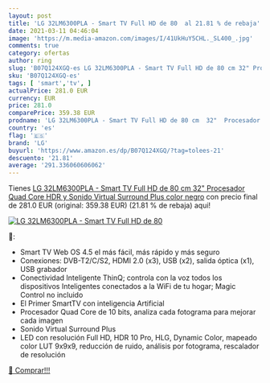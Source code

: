```yaml
---
layout: post
title: 'LG 32LM6300PLA - Smart TV Full HD de 80  al 21.81 % de rebaja'
date: 2021-03-11 04:46:04
image: 'https://m.media-amazon.com/images/I/41UkHuY5CHL._SL400_.jpg'
comments: true
category: ofertas
author: ring
slug: 'B07Q124XGQ-es LG 32LM6300PLA - Smart TV Full HD de 80 cm 32" Procesador...'
sku: 'B07Q124XGQ-es'
tags: [ 'smart','tv', ]
actualPrice: 281.0 EUR
currency: EUR
price: 281.0
comparePrice: 359.38 EUR
prodname: 'LG 32LM6300PLA - Smart TV Full HD de 80 cm  32"  Procesador Quad Core  HDR y Sonido Virtual Surround Plus  color negro'
country: 'es'
flag: '🇪🇸'
brand: 'LG'
buyurl: 'https://www.amazon.es/dp/B07Q124XGQ/?tag=tolees-21'
descuento: '21.81'
average: '291.336060606062'
---
```


Tienes [LG 32LM6300PLA - Smart TV Full HD de 80 cm  32"  Procesador Quad Core  HDR y Sonido Virtual Surround Plus  color negro](https://www.amazon.es/dp/B07Q124XGQ/?tag=tolees-21) con precio final de  281.0 EUR (original: 359.38 EUR) (21.81 %  de rebaja) aqui!

[![LG 32LM6300PLA - Smart TV Full HD de 80 ](https://m.media-amazon.com/images/I/41UkHuY5CHL._SL400_.jpg)](https://www.amazon.es/dp/B07Q124XGQ/?tag=tolees-21)

🔎:

- Smart TV Web OS 4.5 el más fácil, más rápido y más seguro
- Conexiones: DVB-T2/C/S2, HDMI 2.0 (x3), USB (x2), salida óptica (x1), USB grabador
- Conectividad Inteligente ThinQ; controla con la voz todos los dispositivos Inteligentes conectados a la WiFi de tu hogar; Magic Control no incluido
- El Primer SmartTV con inteligencia Artificial
- Procesador Quad Core de 10 bits, analiza cada fotograma para mejorar cada imagen
- Sonido Virtual Surround Plus
- LED con resolución Full HD, HDR 10 Pro, HLG, Dynamic Color, mapeado color LUT 9x9x9, reducción de ruido, análisis por fotograma, rescalador de resolución

[🛒 Comprar!!!](https://www.amazon.es/dp/B07Q124XGQ/?tag=tolees-21)

